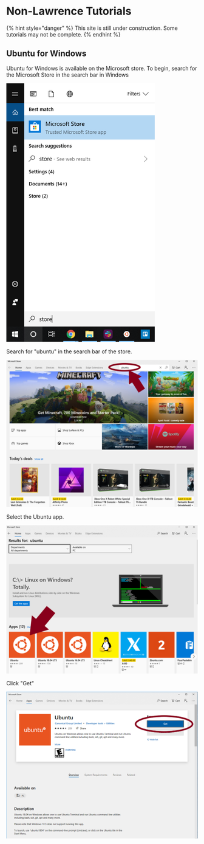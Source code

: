 # Non-Lawrence Tutorials

{% hint style="danger" %}
This site is still under construction.  Some tutorials may not be complete.
{% endhint %}

## Ubuntu for Windows

Ubuntu for Windows is available on the Microsoft store.  To begin, search for the Microsoft Store in the search bar in Windows

![](.gitbook/assets/ubuntu-1%20%281%29.png)

Search for "ubuntu" in the search bar of the store.

![](.gitbook/assets/ubuntu1.png)

Select the Ubuntu app.

![](.gitbook/assets/ubuntu2.png)

Click "Get"

![](.gitbook/assets/ubuntu3.png)











